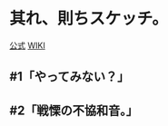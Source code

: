 # 其れ、則ちスケッチ。

[公式](https://tecomeno-y.com/soresuke/) 
[WIKI](https://ja.wikipedia.org/wiki/%E5%85%B6%E3%82%8C%E3%80%81%E5%89%87%E3%81%A1%E3%82%B9%E3%82%B1%E3%83%83%E3%83%81%E3%80%82) 

## #1「やってみない？」

## #2「戦慄の不協和音。」
